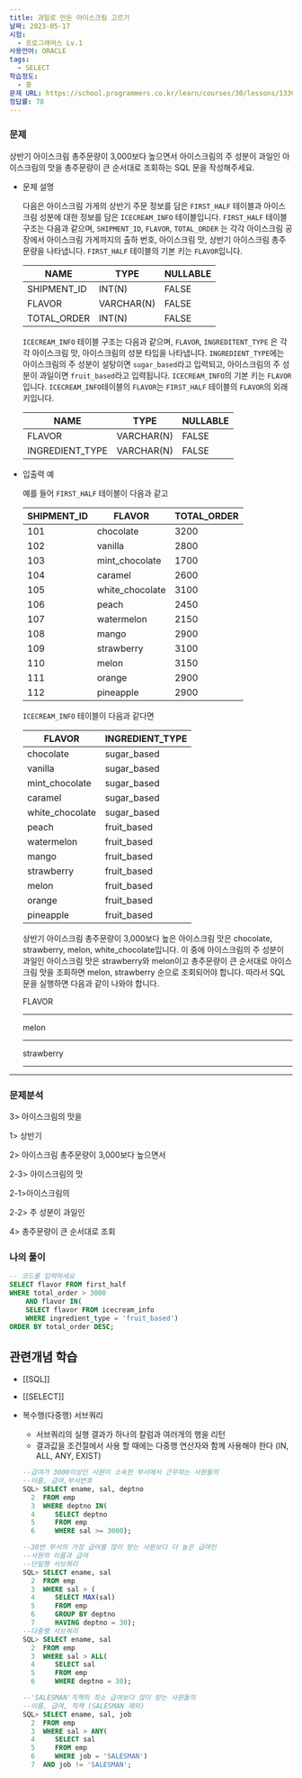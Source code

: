 ```yaml
---
title: 과일로 만든 아이스크림 고르기
날짜: 2023-05-17
시험:
  - 프로그래머스 Lv.1
사용언어: ORACLE
tags:
  - SELECT
학습정도:
  - 중
문제 URL: https://school.programmers.co.kr/learn/courses/30/lessons/133025
정답률: 78
---
```

### 문제

상반기 아이스크림 총주문량이 3,000보다 높으면서 아이스크림의 주 성분이 과일인 아이스크림의 맛을 총주문량이 큰 순서대로 조회하는 SQL 문을 작성해주세요.

- 문제 설명
    
    다음은 아이스크림 가게의 상반기 주문 정보를 담은 `FIRST_HALF` 테이블과 아이스크림 성분에 대한 정보를 담은 `ICECREAM_INFO` 테이블입니다. `FIRST_HALF` 테이블 구조는 다음과 같으며, `SHIPMENT_ID`, `FLAVOR`, `TOTAL_ORDER` 는 각각 아이스크림 공장에서 아이스크림 가게까지의 출하 번호, 아이스크림 맛, 상반기 아이스크림 총주문량을 나타냅니다. `FIRST_HALF` 테이블의 기본 키는 `FLAVOR`입니다.
    
    | NAME | TYPE | NULLABLE |
    | --- | --- | --- |
    | SHIPMENT_ID | INT(N) | FALSE |
    | FLAVOR | VARCHAR(N) | FALSE |
    | TOTAL_ORDER | INT(N) | FALSE |
    
    `ICECREAM_INFO` 테이블 구조는 다음과 같으며, `FLAVOR`, `INGREDITENT_TYPE` 은 각각 아이스크림 맛, 아이스크림의 성분 타입을 나타냅니다. `INGREDIENT_TYPE`에는 아이스크림의 주 성분이 설탕이면 `sugar_based`라고 입력되고, 아이스크림의 주 성분이 과일이면 `fruit_based`라고 입력됩니다. `ICECREAM_INFO`의 기본 키는 `FLAVOR`입니다. `ICECREAM_INFO`테이블의 `FLAVOR`는 `FIRST_HALF` 테이블의 `FLAVOR`의 외래 키입니다.
    
    | NAME | TYPE | NULLABLE |
    | --- | --- | --- |
    | FLAVOR | VARCHAR(N) | FALSE |
    | INGREDIENT_TYPE | VARCHAR(N) | FALSE |
- 입출력 예
    
    예를 들어 `FIRST_HALF` 테이블이 다음과 같고
    
    | SHIPMENT_ID | FLAVOR | TOTAL_ORDER |
    | --- | --- | --- |
    | 101 | chocolate | 3200 |
    | 102 | vanilla | 2800 |
    | 103 | mint_chocolate | 1700 |
    | 104 | caramel | 2600 |
    | 105 | white_chocolate | 3100 |
    | 106 | peach | 2450 |
    | 107 | watermelon | 2150 |
    | 108 | mango | 2900 |
    | 109 | strawberry | 3100 |
    | 110 | melon | 3150 |
    | 111 | orange | 2900 |
    | 112 | pineapple | 2900 |
    
    `ICECREAM_INFO` 테이블이 다음과 같다면
    
    | FLAVOR | INGREDIENT_TYPE |
    | --- | --- |
    | chocolate | sugar_based |
    | vanilla | sugar_based |
    | mint_chocolate | sugar_based |
    | caramel | sugar_based |
    | white_chocolate | sugar_based |
    | peach | fruit_based |
    | watermelon | fruit_based |
    | mango | fruit_based |
    | strawberry | fruit_based |
    | melon | fruit_based |
    | orange | fruit_based |
    | pineapple | fruit_based |
    
    상반기 아이스크림 총주문량이 3,000보다 높은 아이스크림 맛은 chocolate, strawberry, melon, white_chocolate입니다. 이 중에 아이스크림의 주 성분이 과일인 아이스크림 맛은 strawberry와 melon이고 총주문량이 큰 순서대로 아이스크림 맛을 조회하면 melon, strawberry 순으로 조회되어야 합니다. 따라서 SQL 문을 실행하면 다음과 같이 나와야 합니다.
    
    FLAVOR
    
    ---
    
    melon
    
    ---
    
    strawberry
    
    ---
    
---
### 문제분석

3> 아이스크림의 맛을

1> 상반기

2> 아이스크림 총주문량이 3,000보다 높으면서 

2-3> 아이스크림의 맛

2-1>아이스크림의 

2-2> 주 성분이 과일인 

4> 총주문량이 큰 순서대로 조회

### 나의 풀이

```sql
-- 코드를 입력하세요
SELECT flavor FROM first_half
WHERE total_order > 3000
    AND flavor IN(
    SELECT flavor FROM icecream_info
    WHERE ingredient_type = 'fruit_based')
ORDER BY total_order DESC;
```

## 관련개념 학습

- [[SQL]]
- [[SELECT]]

- 복수행(다중행) 서브쿼리
    - 서브쿼리의 실행 결과가 하나의 칼럼과 여러개의 행을 리턴
    - 결과값을 조건절에서 사용 할 때에는 다중행 연산자와 함께 사용해야 한다 (IN, ALL, ANY, EXIST)
    
    ```sql
    --급여가 3000이상인 사원이 소속한 부서에서 근무하는 사원들의
    --이름, 급여,부서번호
    SQL> SELECT ename, sal, deptno
      2  FROM emp
      3  WHERE deptno IN(
      4     SELECT deptno
      5     FROM emp
      6     WHERE sal >= 3000);
    ```
    
    ```sql
    --30번 부서의 가장 급여를 많이 받는 사원보다 더 높은 급여인
    --사원의 이름과 급여
    --단일행 서브쿼리
    SQL> SELECT ename, sal
      2  FROM emp
      3  WHERE sal > (
      4     SELECT MAX(sal)
      5     FROM emp
      6     GROUP BY deptno
      7     HAVING deptno = 30);
    --다중행 서브쿼리
    SQL> SELECT ename, sal
      2  FROM emp
      3  WHERE sal > ALL(
      4     SELECT sal
      5     FROM emp
      6     WHERE deptno = 30);
    ```
    
    ```sql
    --'SALESMAN'직책의 최소 급여보다 많이 받는 사원들의
    --이름, 급여, 직책 (SALESMAN 제외)
    SQL> SELECT ename, sal, job
      2  FROM emp
      3  WHERE sal > ANY(
      4     SELECT sal
      5     FROM emp
      6     WHERE job = 'SALESMAN')
      7  AND job != 'SALESMAN';
    ```